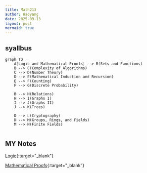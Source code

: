 ```yaml
---
title: Math213
author: Haoyang
date: 2025-09-13
layout: post
mermaid: true
---
```

## syallbus
```mermaid
graph TD
    A[Logic and Mathematical Proofs] --> B(Sets and Functions)
    B --> C(Complexity of Algorithms)
    C --> D(Number Theory)
    D --> E(Mathematical Induction and Recursion)
    E --> F(Counting)
    F --> G(Discrete Probability)

    B --> H(Relations)
    H --> I(Graphs I)
    I --> J(Graphs II)
    J --> K(Trees)

    D --> L(Cryptography)
    D --> M(Groups, Rings, and Fields)
    M --> N(Finite Fields)
    
```
## MY Notes
[Logic](/assets/pdfs/Logic.pdf){:target="_blank"} 

[Mathematical Proofs](/assets/pdfs/Mathematical_Proof.pdf){:target="_blank"}


